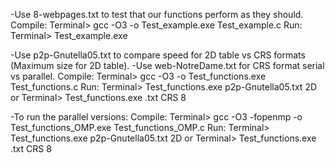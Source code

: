 -Use 8-webpages.txt to test that our functions perform as they should.
Compile:
	Terminal> gcc -O3 -o Test_example.exe Test_example.c
Run:
	Terminal> Test_example.exe


-Use p2p-Gnutella05.txt to compare speed for 2D table vs CRS formats (Maximum size for 2D table).
-Use web-NotreDame.txt for CRS format serial vs parallel.
Compile:
	Terminal> gcc -O3 -o Test_functions.exe Test_functions.c
Run:
	Terminal> Test_functions.exe p2p-Gnutella05.txt 2D
	or
	Terminal> Test_functions.exe <filename>.txt CRS 8

-To run the parallel versions:
Compile:
	Terminal> gcc -O3 -fopenmp -o Test_functions_OMP.exe Test_functions_OMP.c
Run:
	Terminal> Test_functions.exe p2p-Gnutella05.txt 2D
	or
	Terminal> Test_functions.exe <filename>.txt CRS 8
